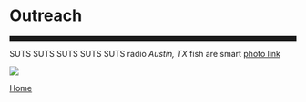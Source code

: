 <body>
		
<div class="container">
<div class="blurb">
<h1>Outreach</h1>
<hr style="height:9px;color:#84949B">
<p>SUTS SUTS SUTS SUTS SUTS radio <em>Austin, TX</em> fish are smart <a href="/about"> photo link</a></p>
	
<img src="/images/SUTS1.jpg">


<a href="../">Home</a>

